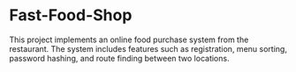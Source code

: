 # Fast-Food-Shop
This project implements an online food purchase system from the restaurant. The system includes features such as registration, menu sorting, password hashing, and route finding between two locations.

 <a href="path/to/your/Additional_details_of_the_project.pdf" download="Additional_details_of_the_project.pdf">
